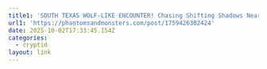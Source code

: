 ```yaml
---
title1: 'SOUTH TEXAS WOLF-LIKE ENCOUNTER! Chasing Shifting Shadows Near the Rio Grande '
url1: 'https://phantomsandmonsters.com/post/1759426302424'
date: 2025-10-02T17:33:45.154Z
categories:
  - cryptid
layout: link
---
```


